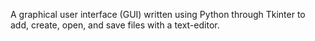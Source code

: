 A graphical user interface (GUI) written using Python through Tkinter to add, create, open, and save files with a text-editor.